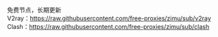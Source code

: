 免费节点，长期更新 <br>
V2ray：https://raw.githubusercontent.com/free-proxies/zimu/sub/v2ray <br>
Clash：https://raw.githubusercontent.com/free-proxies/zimu/sub/clash
